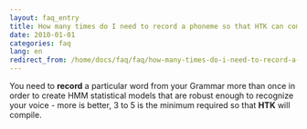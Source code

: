 ```yaml
---
layout: faq_entry
title: How many times do I need to record a phoneme so that HTK can compile it to an Acoustic Model?
date: 2010-01-01
categories: faq
lang: en
redirect_from: /home/docs/faq/faq/how-many-times-do-i-need-to-record-a-phoneme-so-that-htk-can-compile-it-to-an-acoustic-model
---
```

You need to **record**  a particular word from your Grammar more than once in order to create HMM statistical models that are robust enough to recognize your voice - more is better, 3 to 5 is the minimum required so that **HTK** will compile.
